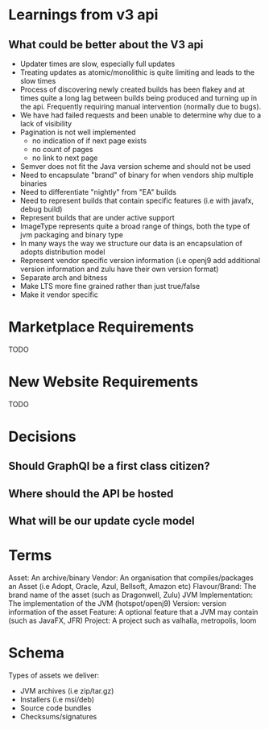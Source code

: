 
# Learnings from v3 api

## What could be better about the V3 api
- Updater times are slow, especially full updates
 - Treating updates as atomic/monolithic is quite limiting and leads to the slow times
- Process of discovering newly created builds has been flakey and at times quite a long lag between
  builds being produced and turning up in the api. Frequently requiring manual intervention (normally
  due to bugs).
- We have had failed requests and been unable to determine why due to a lack of visibility
- Pagination is not well implemented
    - no indication of if next page exists
    - no count of pages
    - no link to next page
- Semver does not fit the Java version scheme and should not be used
- Need to encapsulate "brand" of binary for when vendors ship multiple binaries
- Need to differentiate "nightly" from "EA" builds
- Need to represent builds that contain specific features (i.e with javafx, debug build)
- Represent builds that are under active support
- ImageType represents quite a broad range of things, both the type of jvm packaging and binary type
- In many ways the way we structure our data is an encapsulation of adopts distribution model
- Represent vendor specific version information (i.e openj9 add additional version information and zulu have
  their own version format)
- Separate arch and bitness
- Make LTS more fine grained rather than just true/false
 - Make it vendor specific

# Marketplace Requirements

TODO

# New Website Requirements

TODO

# Decisions
## Should GraphQl be a first class citizen?
## Where should the API be hosted
## What will be our update cycle model


# Terms
Asset: An archive/binary
Vendor: An organisation that compiles/packages an Asset (i.e Adopt, Oracle, Azul, Bellsoft, Amazon etc)
Flavour/Brand: The brand name of the asset (such as Dragonwell, Zulu) 
JVM Implementation: The implementation of the JVM (hotspot/openj9)
Version: version information of the asset
Feature: A optional feature that a JVM may contain (such as JavaFX, JFR)
Project: A project such as valhalla, metropolis, loom

# Schema

Types of assets we deliver:
- JVM archives (i.e zip/tar.gz)
- Installers (i.e msi/deb)
- Source code bundles
- Checksums/signatures

